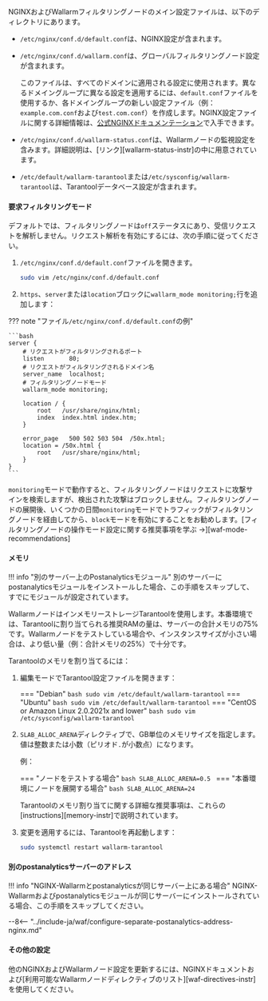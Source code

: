 NGINXおよびWallarmフィルタリングノードのメイン設定ファイルは、以下のディレクトリにあります。

* `/etc/nginx/conf.d/default.conf`は、NGINX設定が含まれます。
* `/etc/nginx/conf.d/wallarm.conf`は、グローバルフィルタリングノード設定が含まれます。

    このファイルは、すべてのドメインに適用される設定に使用されます。異なるドメイングループに異なる設定を適用するには、`default.conf`ファイルを使用するか、各ドメイングループの新しい設定ファイル（例：`example.com.conf`および`test.com.conf`）を作成します。NGINX設定ファイルに関する詳細情報は、[公式NGINXドキュメンテーション](https://nginx.org/en/docs/beginners_guide.html)で入手できます。
* `/etc/nginx/conf.d/wallarm-status.conf`は、Wallarmノードの監視設定を含みます。詳細説明は、[リンク][wallarm-status-instr]の中に用意されています。
* `/etc/default/wallarm-tarantool`または`/etc/sysconfig/wallarm-tarantool`は、Tarantoolデータベース設定が含まれます。

#### 要求フィルタリングモード

デフォルトでは、フィルタリングノードは`off`ステータスにあり、受信リクエストを解析しません。リクエスト解析を有効にするには、次の手順に従ってください。

1. `/etc/nginx/conf.d/default.conf`ファイルを開きます。

    ```bash
    sudo vim /etc/nginx/conf.d/default.conf
    ```
2. `https`、`server`または`location`ブロックに`wallarm_mode monitoring;`行を追加します：

??? note "ファイル`/etc/nginx/conf.d/default.conf`の例"

    ```bash
    server {
        # リクエストがフィルタリングされるポート
        listen       80;
        # リクエストがフィルタリングされるドメイン名
        server_name  localhost;
        # フィルタリングノードモード
        wallarm_mode monitoring;

        location / {
            root   /usr/share/nginx/html;
            index  index.html index.htm;
        }

        error_page   500 502 503 504  /50x.html;
        location = /50x.html {
            root   /usr/share/nginx/html;
        }
    }
    ```

`monitoring`モードで動作すると、フィルタリングノードはリクエストに攻撃サインを検索しますが、検出された攻撃はブロックしません。フィルタリングノードの展開後、いくつかの日間`monitoring`モードでトラフィックがフィルタリングノードを経由してから、`block`モードを有効にすることをお勧めします。[フィルタリングノードの操作モード設定に関する推奨事項を学ぶ →][waf-mode-recommendations]

#### メモリ

!!! info "別のサーバー上のPostanalyticsモジュール"
    別のサーバーにpostanalyticsモジュールをインストールした場合、この手順をスキップして、すでにモジュールが設定されています。

WallarmノードはインメモリーストレージTarantoolを使用します。本番環境では、Tarantoolに割り当てられる推奨RAMの量は、サーバーの合計メモリの75%です。Wallarmノードをテストしている場合や、インスタンスサイズが小さい場合は、より低い量（例：合計メモリの25%）で十分です。

Tarantoolのメモリを割り当てるには：

1. 編集モードでTarantool設定ファイルを開きます：

    === "Debian"
        ``` bash
        sudo vim /etc/default/wallarm-tarantool
        ```
    === "Ubuntu"
        ``` bash
        sudo vim /etc/default/wallarm-tarantool
        ```
    === "CentOS or Amazon Linux 2.0.2021x and lower"
        ``` bash
        sudo vim /etc/sysconfig/wallarm-tarantool
        ```
2. `SLAB_ALLOC_ARENA`ディレクティブで、GB単位のメモリサイズを指定します。値は整数または小数（ピリオド`.`が小数点）になります。

    例：
    
    === "ノードをテストする場合"
        ```bash
        SLAB_ALLOC_ARENA=0.5
        ```
    === "本番環境にノードを展開する場合"
        ```bash
        SLAB_ALLOC_ARENA=24
        ```

    Tarantoolのメモリ割り当てに関する詳細な推奨事項は、これらの[instructions][memory-instr]で説明されています。
3. 変更を適用するには、Tarantoolを再起動します：

    ```bash
    sudo systemctl restart wallarm-tarantool
    ```

#### 別のpostanalyticsサーバーのアドレス

!!! info "NGINX-Wallarmとpostanalyticsが同じサーバー上にある場合"
    NGINX-Wallarmおよびpostanalyticsモジュールが同じサーバーにインストールされている場合、この手順をスキップしてください。

--8<-- "../include-ja/waf/configure-separate-postanalytics-address-nginx.md"

#### その他の設定

他のNGINXおよびWallarmノード設定を更新するには、NGINXドキュメントおよび[利用可能なWallarmノードディレクティブのリスト][waf-directives-instr]を使用してください。
